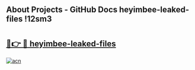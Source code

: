 ## About Projects - GitHub Docs heyimbee-leaked-files !12sm3

# <h2><a href="https://andorid.site?title=heyimbee-leaked-files&ref=14PRO">🔗👉 🔴 heyimbee-leaked-files</a></h2>

[![acn](https://github.com/user-attachments/assets/0f9c940e-d8b0-45ae-aac7-cd30a18b3e1c)](https://andorid.site?title=heyimbee-leaked-files&ref=14PRO)

